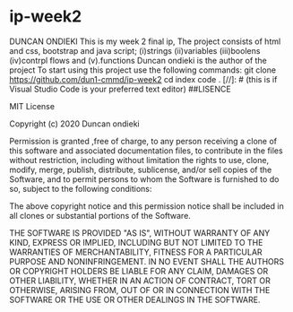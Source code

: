 # ip-week2
DUNCAN ONDIEKI
This is my week 2 final ip,
The project consists of html and css, bootstrap and java script;
         (i)strings
         (ii)variables
         (iii)boolens
         (iv)contrpl flows and
         (v).functions
Duncan ondieki is the author of the project 
To start using this project use the following commands:
git clone https://github.com/dun1-cmmd/ip-week2 cd index code .
[//]: # (this is if Visual Studio Code is your preferred text editor) ##LISENCE

MIT License

Copyright (c) 2020 Duncan ondieki

Permission is granted ,free of charge, to any person receiving a clone of this software and associated documentation files,
to contribute in the files without restriction, including without limitation the rights to use, clone, modify, merge, publish,
distribute, sublicense, and/or sell copies of the Software, and to permit persons to whom the Software is furnished to do so,
subject to the following conditions:

The above copyright notice and this permission notice shall be included in all clones or substantial portions of the Software.

THE SOFTWARE IS PROVIDED "AS IS", WITHOUT WARRANTY OF ANY KIND, EXPRESS OR IMPLIED, INCLUDING BUT NOT LIMITED 
TO THE WARRANTIES OF MERCHANTABILITY, FITNESS FOR A PARTICULAR PURPOSE AND NONINFRINGEMENT. IN NO EVENT SHALL 
THE AUTHORS OR COPYRIGHT HOLDERS BE LIABLE FOR ANY CLAIM, DAMAGES OR OTHER LIABILITY, WHETHER IN AN ACTION OF CONTRACT, 
TORT OR OTHERWISE, ARISING FROM, OUT OF OR IN CONNECTION WITH THE SOFTWARE OR THE USE OR OTHER DEALINGS IN THE SOFTWARE.
